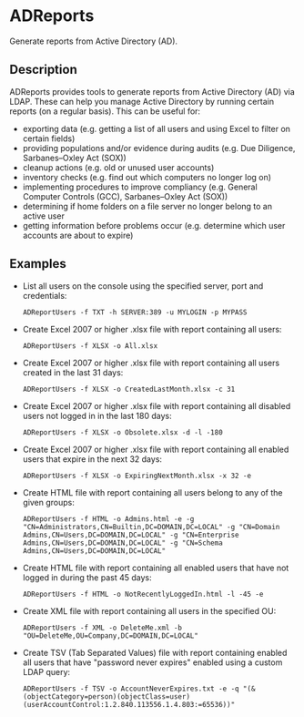 

# ADReports
Generate reports from Active Directory (AD).

## Description
ADReports provides tools to generate reports from Active Directory (AD) via LDAP. These can help you manage Active Directory by running certain reports (on a regular basis). This can be useful for:
* exporting data (e.g. getting a list of all users and using Excel to filter on certain fields)
* providing populations and/or evidence during audits (e.g. Due Diligence, Sarbanes–Oxley Act (SOX))
* cleanup actions (e.g. old or unused user accounts)
* inventory checks (e.g. find out which computers no longer log on)
* implementing procedures to improve compliancy (e.g. General Computer Controls (GCC), Sarbanes–Oxley Act (SOX))
* determining if home folders on a file server no longer belong to an active user
* getting information before problems occur (e.g. determine which user accounts are about to expire)

## Examples
* List all users on the console using the specified server, port and credentials:
  ```
  ADReportUsers -f TXT -h SERVER:389 -u MYLOGIN -p MYPASS
  ```
* Create Excel 2007 or higher .xlsx file with report containing all users:
  ```
  ADReportUsers -f XLSX -o All.xlsx
  ```
- Create Excel 2007 or higher .xlsx file with report containing all users created in the last 31 days:
  ```
  ADReportUsers -f XLSX -o CreatedLastMonth.xlsx -c 31
  ```
- Create Excel 2007 or higher .xlsx file with report containing all disabled users not logged in in the last 180 days:
  ```
  ADReportUsers -f XLSX -o Obsolete.xlsx -d -l -180
  ```
- Create Excel 2007 or higher .xlsx file with report containing all enabled users that expire in the next 32 days:
  ```
  ADReportUsers -f XLSX -o ExpiringNextMonth.xlsx -x 32 -e
  ```
- Create HTML file with report containing all users belong to any of the given groups:
  ```
  ADReportUsers -f HTML -o Admins.html -e -g "CN=Administrators,CN=Builtin,DC=DOMAIN,DC=LOCAL" -g "CN=Domain Admins,CN=Users,DC=DOMAIN,DC=LOCAL" -g "CN=Enterprise Admins,CN=Users,DC=DOMAIN,DC=LOCAL" -g "CN=Schema Admins,CN=Users,DC=DOMAIN,DC=LOCAL"
  ```
- Create HTML file with report containing all enabled users that have not logged in during the past 45 days:
  ```
  ADReportUsers -f HTML -o NotRecentlyLoggedIn.html -l -45 -e
  ```
- Create XML file with report containing all users in the specified OU:
  ```
  ADReportUsers -f XML -o DeleteMe.xml -b "OU=DeleteMe,OU=Company,DC=DOMAIN,DC=LOCAL"
  ```
- Create TSV (Tab Separated Values) file with report containing enabled all users that have "password never expires" enabled using a custom LDAP query:
  ```
  ADReportUsers -f TSV -o AccountNeverExpires.txt -e -q "(&(objectCategory=person)(objectClass=user)(userAccountControl:1.2.840.113556.1.4.803:=65536))"
  ```